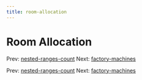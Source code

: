```yaml
---
title: room-allocation
---
```




# Room Allocation

Prev:
[nested-ranges-count](nested-ranges-count.md)
Next: [factory-machines](factory-machines.md)

Prev:
[nested-ranges-count](nested-ranges-count.md)
Next: [factory-machines](factory-machines.md)

